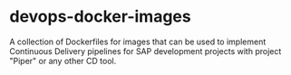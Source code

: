 # devops-docker-images
A collection of Dockerfiles for images that can be used to implement Continuous Delivery pipelines for SAP development projects with project "Piper" or any other CD tool. 
